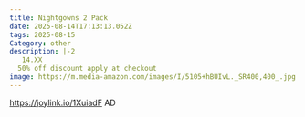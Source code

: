 ```yaml
---
title: Nightgowns 2 Pack
date: 2025-08-14T17:13:13.052Z
tags: 2025-08-15
Category: other
description: |-2
   14.XX 
  50% off discount apply at checkout
image: https://m.media-amazon.com/images/I/5105+hBUIvL._SR400,400_.jpg
---
```

https://joylink.io/1XuiadF      AD